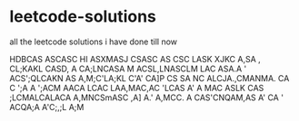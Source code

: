 # leetcode-solutions
all the leetcode solutions i have done till now

HDBCAS  ASCASC HI ASXMASJ CSASC AS
CSC LASK XJKC A,SA
, CL;KAKL CASD,
A CA;LNCASA
M ACSL,LNASCLM LAC ASA.A
' ACS';QLCAKN AS
A,M;C'LA;KL C'A'
CA]P
CS SA
NC ALCJA.,CMANMA.
CA C
';A A
';ACM
AACA
LCAC LAA,MAC,AC 'LCAS 
A' A
MAC 
ASLK CAS
;LCMALCALACA A,MNCSmASC ,A\] A.' A,MCC.
A CAS'CNQAM,AS
A' CA
' ACQA;A A'C;,;L A;M
